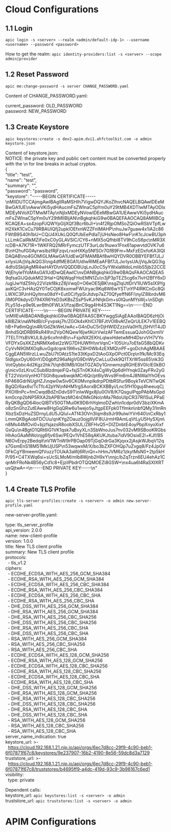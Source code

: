 # Cloud Configurations
##  1.1	Login
`apic login -s <server> --realm <admin/default-idp-1> --username <username> --password <password>`

How to get the realm: `apic identity-providers:list -s <server> --scope admin|provider`

## 1.2	Reset Password
`apic me:change-password -s server CHANGE_PASSWORD.yaml`

Content of CHANGE_PASSWORD.yaml:

current_password: OLD_PASSWORD  
password: NEW_PASSWORD  

## 1.3	Create Keystore  
`apic keystores:create -s dev2-apim.dvi1.ahfctoolkit.com -o admin keystore.json`

Content of keystore.json:  
NOTICE: the private key and public cert content must be converted properly with the \n for line breaks in actual cryptos.  
{  
	"title": "test",  
	"name": "test",  
	"summary": "",  
	"password": "password",  
	"keystore": "-----BEGIN CERTIFICATE----- \nMIIDUTCCAjmgAwIBAgIIRaMSHIh7VigwDQYJKoZIhvcNAQELBQAwIDEeMBwGA1UE\nAwwVKi5ydHAucmFsZWlnaC5pYm0uY29tMB4XDTIwMTAyODIxMDEyNVoXDTMwMTAy\nNjIxMDEyNVowIDEeMBwGA1UEAwwVKi5ydHAucmFsZWlnaC5pYm0uY29tMIIBIjAN\nBgkqhkiG9w0BAQEFAAOCAQ8AMIIBCgKCAQEA+sx4zopPJQWYpGljXQf3Bcr6bJI+\n4f2RjpOMSoZQiOwRSbVTpfLwH2XkK1CxCu79RBAUIQfj2upkIOEfxnWZZFnlMAHP\nhuJw7guaw4x1iA2c86FWtB9S40h1bU+CQ/J4XUkLQ0QfUbEePdlaTjUHsNeo8HwF\nK1cJcwBU3phLLLmkCaIRkMZiFe0xC0yGLAVSlC/CY6+nMX5oQfhbI8TV9hCoS6pc\nMR3XrcDB+A7K71R+1WKFRQ2MRrFymczUTF3urLds1huwx1Fnx61apwvtdOVK7u6B\nH2hufG0AyrwslbzfRjFzqvLrxoHXKp5NfSOr7GfB9Fm+MxFzEDxfoKA3IQIDAQAB\no4GOMIGLMAwGA1UdEwQFMAMBAf8wHQYDVR0OBBYEFBf7JLJxrlysUA/jVqJkQG3i\ng4dfME8GA1UdIwRIMEaAFBf7JLJxrlysUA/jVqJkQG3ig4dfoSSkIjAgMR4wHAYD\nVQQDDBUqLnJ0cC5yYWxlaWdoLmlibS5jb22CCEWjEhyIe1YoMAsGA1UdDwQEAwIC\nvDANBgkqhkiG9w0BAQsFAAOCAQEA59qfsaGIJQdukMl23HaI+QNjWqqFHoEMN1Zu\n3jP3pTEZ5cg6x7IvH2BfY6xD/ugIJwYdZ5hly22Vizkf8kzZ6jVwq0+O6eOE5jBK\nsgZIqUtlDrV1IUW5slX9YgaxKQrC3vHAzQY0TeCOjK6xxmwFWUryac9Kq8W6wYST\nYP4lRKCnGc8QiLWXC3PJnHQyltms08dY+Eut0C/fypSrJtdvp7aZ70QfyeffN6Fi\nylZ8lbrdvM6/iM0P0kdyvD794XR6YeD3sKBsZSsP5vKJrNhjkGm+s0lQunMYsWj+\nSDghPLy51d+p9e9LwrBth0FWLk1/fzajiBnC9qg4Ht4S3KT1Ng==\n-----END CERTIFICATE-----\n-----BEGIN PRIVATE KEY----- \nMIIEvAIBADANBgkqhkiG9w0BAQEFAASCBKYwggSiAgEAAoIBAQD6zHjOik8lBZik\naWNdB/cFyvpskj7h/ZGOk4xKhlCI7BFJtVOl8vAfZeQrULEK7v1EEBQhB+Pa6mQg\n4R/GdZlkWeUwAc+G4nDuC5rDjHWIDZzzoVa0H1LjSHVtT4JD8nhdSQtDRB9RsR49\n2VpONQew16jwfAUrVwlzAFTemEssuaQJohGQxmIV7TELTIYsBVKUL8Jjr6cxfmhB\n+FsjxNX2EKhLqlwxHdetwMH4DsrvVH7VYoVFDYxGsXKZzNRMXe6st2zWG7DHUWfH\nrVqnC+105Uru7oEfaG58bQDKvCyVvN9GMXOq8uvGgdcqnk19I6vsZ8H0Wb4zEXMQ\nPF+goDchAgMBAAECggEAN5WrzLLwuZbU7tOAtzS1te33tKpxD2tAoGXpOPct0Drp\n1fk/Mc93Eq5ldIgsxOyU60nY/D0gbft296aNgVG9DnWyCwLLuOxk9Q1TXrW5ss65\nk3GVotQybbc4d2Kgz2hk7t/qhB0MB/IGbtTGZADy1GnnwmzqRGHE8V0IclE0kBOg\nicv0zLKruCSub8IzdmjeiFQ+fsjSTn0KX4sCgWyQp6dHYnqk0ZayFRv2yGET22Vs\nVynHOTSGh8quwbwqkMCr6Qr/pt6lyWvs9Fm6m4J8NWalYhOEvshP468GdrNUgHZJ\nqw0w5iv6CK0MvnpIkdrpPDtbRSfur9BoykTeVCNTwQKBgQD/6ax6v/TcTfc42pYN\nNHM1rgSAorxBCKXBByi/Lnc5fH10guj4heeuqCjPXOI9nPc+fmCwqdBdZnDdvS9T\nlwWgx8jIu0OV8/K7QsguIPqpPAbMsGpdkm0cnp2bNP5RXA2bAPB1wzMO4nDMkGNo\nMa7RdoUIpCR37Rl1SuLPPaERyQKBgQD64locQlBTV50GTMui0K9D6rhYqlmoDZwh\n1cdpr0dV3bziXKmAo8zSnGhzZutEAww8HgGqQRw6u1wejo5yJtgpEEFpk0Tflmkn\nbfQMy31mRnXbzSxDzHuZSDrnyLdU5JQIul+ATf43OVn3Iqm8s9Jr99ulwiYVr640\nCxRby1LmmQKBgAobFDCUu/qnKYgZOauz0ojgIlViF8UJrmH9AmLqVtLyU5HySXjm\n8Ms44MOvi0+bjzfsjazsR8oobXSUL/ZBFHvQ5+DlZDnbtE4oyPbpXnyoXixfGxQu\n4BgtO1QRt6lG1VK1qsk7uBxyXLn3SbWnoJus7nv032vM9SBooKRGbsHhAoGAaMWo\njg6fjv6Sw/PEQv1VhE58qAKUKJtuba7idV9OsixE2l+KJf/B5N6OvErpy2Bedqit\nV1WTnW9rPBOap09TjGqOdrGa3Kjqxx2jAsjkWJbqV12qs7GsmEnS18M51MkUjUSP\n53wqwxM/X/bo3bZXFOHQp7uZvgq8/Fz4JpGV0FkCgYBmeemQfVuzzTOUkA3aWj6R\nQn+hHmJVM6z1zkytMsN0+2tp5kHP/95+C4TXWq6si+sUcSLMoM/mlb8Wjnb2H9xY\nnjc/bZqTrzn6EU4ehAz1CqnMrFRoNk4B56yCd1c8+EjziIPbdrOTQQMOEZi8GSW+\nx4ua6l4RaSXIXRTusQjtwA==\n-----END PRIVATE KEY-----\n"  
}  

## 1.4	Create TLS Profile  
`apic tls-server-profiles:create -s <server> -o admin new-server-profile.yaml`

new-server-profile.yaml:  
    
type: tls_server_profile  
api_version: 2.0.0  
name: new-client-profile  
version: 1.0.0  
title: New TLS client profile  
summary: New TLS client profile  
protocols:  
&nbsp;  \- tls_v1.2  
ciphers:  
&nbsp;  \- ECDHE_ECDSA_WITH_AES_256_GCM_SHA384  
&nbsp;  \- ECDHE_RSA_WITH_AES_256_GCM_SHA384  
&nbsp;  \- ECDHE_ECDSA_WITH_AES_256_CBC_SHA384  
&nbsp;  \- ECDHE_RSA_WITH_AES_256_CBC_SHA384  
&nbsp;  \- ECDHE_ECDSA_WITH_AES_256_CBC_SHA  
&nbsp;  \- ECDHE_RSA_WITH_AES_256_CBC_SHA  
&nbsp;  \- DHE_DSS_WITH_AES_256_GCM_SHA384  
&nbsp;  \- DHE_RSA_WITH_AES_256_GCM_SHA384  
&nbsp;  \- DHE_RSA_WITH_AES_256_CBC_SHA256  
&nbsp;  \- DHE_DSS_WITH_AES_256_CBC_SHA256  
&nbsp;  \- DHE_RSA_WITH_AES_256_CBC_SHA  
&nbsp;  \- DHE_DSS_WITH_AES_256_CBC_SHA  
&nbsp;  \- RSA_WITH_AES_256_GCM_SHA384  
&nbsp;  \- RSA_WITH_AES_256_CBC_SHA256  
&nbsp;  \- RSA_WITH_AES_256_CBC_SHA  
&nbsp;  \- ECDHE_ECDSA_WITH_AES_128_GCM_SHA256  
&nbsp;  \- ECDHE_RSA_WITH_AES_128_GCM_SHA256  
&nbsp;  \- ECDHE_ECDSA_WITH_AES_128_CBC_SHA256  
&nbsp;  \- ECDHE_RSA_WITH_AES_128_CBC_SHA256  
&nbsp;  \- ECDHE_ECDSA_WITH_AES_128_CBC_SHA  
&nbsp;  \- ECDHE_RSA_WITH_AES_128_CBC_SHA  
&nbsp;  \- DHE_DSS_WITH_AES_128_GCM_SHA256  
&nbsp;  \- DHE_RSA_WITH_AES_128_GCM_SHA256  
&nbsp;  \- DHE_RSA_WITH_AES_128_CBC_SHA256  
&nbsp;  \- DHE_DSS_WITH_AES_128_CBC_SHA256  
&nbsp;  \- DHE_RSA_WITH_AES_128_CBC_SHA  
&nbsp;  \- DHE_DSS_WITH_AES_128_CBC_SHA  
&nbsp;  \- RSA_WITH_AES_128_GCM_SHA256  
&nbsp;  \- RSA_WITH_AES_128_CBC_SHA256  
&nbsp;  \- RSA_WITH_AES_128_CBC_SHA  
server_name_indication: true  
keystore_url: >-  
&nbsp;  https://cloud.192.168.1.21.nip.io/api/orgs/6ec7d8cc-29f9-4c90-beb1-6f07871f67c8/keystores/9e237907-16b2-4190-8e56-59dc8d3a7129  
truststore_url: >-  
&nbsp;  https://cloud.192.168.1.21.nip.io/api/orgs/6ec7d8cc-29f9-4c90-beb1-6f07871f67c8/truststores/b4695ff9-a4dc-419d-93c9-3b98167c6ed1  
visibility:  
&nbsp;  type: private  
  
Dependent calls:  
keystore_url: `apic keystores:list -s <server> -o admin`  
truststore_url: `apic truststores:list -s <server> -o admin`  

  

# APIM Configurations
